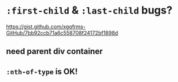 # `:first-child` & `:last-child` bugs?


https://gist.github.com/xgqfrms-GitHub/7bb92ccb71a6c558708f24172bf1898d



## need parent div container





## `:nth-of-type` is OK!









